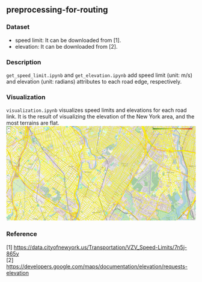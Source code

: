 ## preprocessing-for-routing

### Dataset
- speed limit: It can be downloaded from [1].
- elevation: It can be downloaded from [2].

### Description
`get_speed_limit.ipynb` and `get_elevation.ipynb` add speed limit (unit: m/s) and elevation (unit: radians) attributes to each road edge, respectively.

### Visualization
`visualization.ipynb` visualizes speed limits and elevations for each road link.
It is the result of visualizing the elevation of the New York area, and the most terrains are flat.
![ex_screenshot](./images/elevation_result.png)

### Reference
[1] https://data.cityofnewyork.us/Transportation/VZV_Speed-Limits/7n5j-865y  
[2] https://developers.google.com/maps/documentation/elevation/requests-elevation